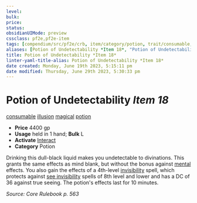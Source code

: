 ```yaml
---
level:
bulk:
price:
status:
obsidianUIMode: preview
cssclass: pf2e,pf2e-item
tags: [compendium/src/pf2e/crb, item/category/potion, trait/consumable, trait/illusion, trait/magical, trait/potion]
aliases: [Potion of Undetectability *Item 18*, "Potion of Undetectability"]
title: Potion of Undetectability *Item 18*
linter-yaml-title-alias: Potion of Undetectability *Item 18*
date created: Monday, June 19th 2023, 5:15:11 pm
date modified: Thursday, June 29th 2023, 5:30:33 pm
---
```


# Potion of Undetectability *Item 18*

[consumable](rules/traits/consumable.md) [illusion](rules/traits/illusion.md) [magical](rules/traits/magical.md) [potion](rules/traits/potion.md)  

- **Price** 4400 gp
- **Usage** held in 1 hand; **Bulk** L
- **Activate** [Interact](rules/actions/interact.md)
- **Category** Potion

Drinking this dull-black liquid makes you undetectable to divinations. This grants the same effects as mind blank, but without the bonus against [mental](rules/traits/mental.md) effects. You also gain the effects of a 4th-level [invisibility](compendium/spells/invisibility.md) spell, which protects against [see invisibility](compendium/spells/see-invisibility.md) spells of 8th level and lower and has a DC of 36 against true seeing. The potion's effects last for 10 minutes.

*Source: Core Rulebook p. 563*
